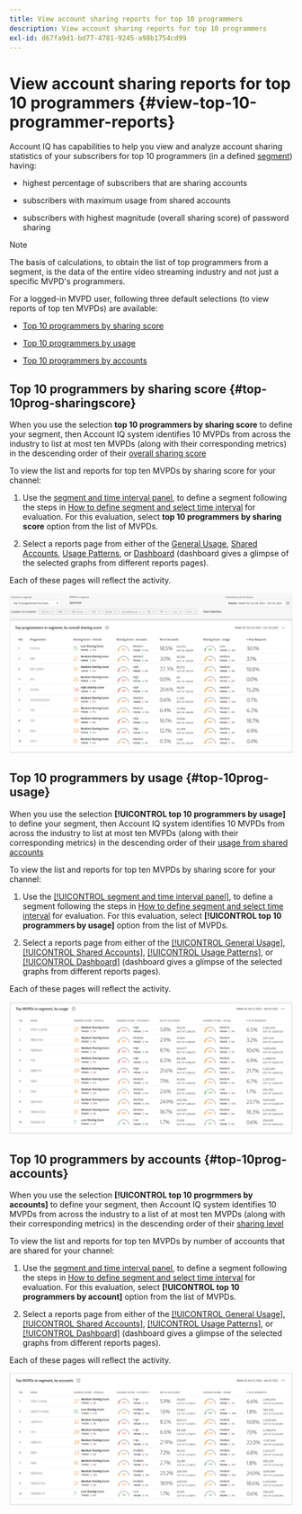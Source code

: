 ```yaml
---
title: View account sharing reports for top 10 programmers
description: View account sharing reports for top 10 programmers
exl-id: d67fa9d1-bd77-4781-9245-a98b1754cd99
---
```

# View account sharing reports for top 10 programmers {#view-top-10-programmer-reports}

Account IQ has capabilities to help you view and analyze account sharing statistics of your subscribers for top 10 programmers (in a defined [segment](/help/accountiq/product-concepts.md#segmet-def)) having:

* highest percentage of subscribers that are sharing accounts

* subscribers with maximum usage from shared accounts

* subscribers with highest magnitude (overall sharing score) of password sharing

>[!NOTE]
>
>The basis of calculations, to obtain the list of top programmers from a segment, is the data of the entire video streaming industry and not just a specific MVPD's programmers.

<!--
>[!NOTE]
>
>Only the MVPDs that have a minimum of 50,000 active subscriber accounts are considered to obtain these reports.
-->

For a logged-in MVPD user, following three default selections (to view reports of top ten MVPDs) are available:

* [Top 10 programmers by sharing score](#top-10prog-sharingscore)

* [Top 10 programmers by usage](#top-10prog-usage)

* [Top 10 programmers by accounts](#top-10prog-accounts)

## Top 10 programmers by sharing score {#top-10prog-sharingscore}

When you use the selection **top 10 programmers by sharing score** to define your segment, then Account IQ system identifies 10 MVPDs from across the industry to list at most ten MVPDs (along with their corresponding metrics) in the descending order of their [overall sharing score](/help/accountiq/product-concepts.md#overall-sharing-score)

To view the list and reports for top ten MVPDs by sharing score for your channel:

1. Use the [segment and time interval panel](/help/accountiq/segments-timeinterval.md), to define a segment following the steps in [How to define segment and select time interval](/help/accountiq/howto-select-segment-timeinterval.md) for evaluation. For this evaluation, select **top 10 programmers by sharing score** option from the list of MVPDs.

1. Select a reports page from either of the [General Usage](/help/accountiq/general-usage-reports.md), [Shared Accounts](/help/accountiq/shared-acc-reports.md), [Usage Patterns](/help/accountiq/usage-patterns.md), or [Dashboard](/help/accountiq/dashboard.md) (dashboard gives a glimpse of the selected graphs from different reports pages).

Each of these pages will reflect the activity.

![](assets/top-ten-prog-overallscore.png)

## Top 10 programmers by usage {#top-10prog-usage}

When you use the selection **[!UICONTROL top 10 programmers by usage]** to define your segment, then Account IQ system identifies 10 MVPDs from across the industry to list at most ten MVPDs (along with their corresponding metrics) in the descending order of their [usage from shared accounts](/help/accountiq/product-concepts.md)

To view the list and reports for top ten MVPDs by sharing score for your channel:

1. Use the [[!UICONTROL segment and time interval panel]](/help/accountiq/segments-timeinterval.md), to define a segment following the steps in [How to define segment and select time interval](/help/accountiq/howto-select-segment-timeinterval.md) for evaluation. For this evaluation, select **[!UICONTROL top 10 programmers by usage]** option from the list of MVPDs.

1. Select a reports page from either of the [[!UICONTROL General Usage]](/help/accountiq/general-usage-reports.md), [[!UICONTROL Shared Accounts]](/help/accountiq/shared-acc-reports.md), [[!UICONTROL Usage Patterns]](/help/accountiq/usage-patterns.md), or [[!UICONTROL Dashboard]](/help/accountiq/dashboard.md) (dashboard gives a glimpse of the selected graphs from different reports pages).

Each of these pages will reflect the activity.

![](assets/top-ten-mvpds-usage.png)

## Top 10 programmers by accounts {#top-10prog-accounts}

When you use the selection **[!UICONTROL top 10 progrmmers by accounts]** to define your segment, then Account IQ system identifies 10 MVPDs from across the industry to a list of at most ten MVPDs (along with their corresponding metrics) in the descending order of their [sharing level](/help/accountiq/product-concepts.md)

To view the list and reports for top ten MVPDs by number of accounts that are shared for your channel:

1. Use the [segment and time interval panel](/help/accountiq/segments-timeinterval.md), to define a segment following the steps in [How to define segment and select time interval](/help/accountiq/howto-select-segment-timeinterval.md) for evaluation. For this evaluation, select **[!UICONTROL top 10 programmers by account]** option from the list of MVPDs.

1. Select a reports page from either of the [[!UICONTROL General Usage]](/help/accountiq/general-usage-reports.md), [[!UICONTROL Shared Accounts]](/help/accountiq/shared-acc-reports.md), [[!UICONTROL Usage Patterns]](/help/accountiq/usage-patterns.md), or [[!UICONTROL Dashboard]](/help/accountiq/dashboard.md) (dashboard gives a glimpse of the selected graphs from different reports pages).

Each of these pages will reflect the activity.

![](assets/top-ten-mvpds-accounts.png)
